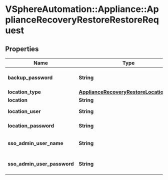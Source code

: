 # VSphereAutomation::Appliance::ApplianceRecoveryRestoreRestoreRequest

## Properties
Name | Type | Description | Notes
------------ | ------------- | ------------- | -------------
**backup_password** | **String** | a password for a backup piece | [optional] 
**location_type** | [**ApplianceRecoveryRestoreLocationType**](ApplianceRecoveryRestoreLocationType.md) |  | [optional] 
**location** | **String** | path or url | [optional] 
**location_user** | **String** | username for location | [optional] 
**location_password** | **String** | password for location | [optional] 
**sso_admin_user_name** | **String** | Administrators username for SSO. | [optional] 
**sso_admin_user_password** | **String** | The password for SSO admin user. | [optional] 


